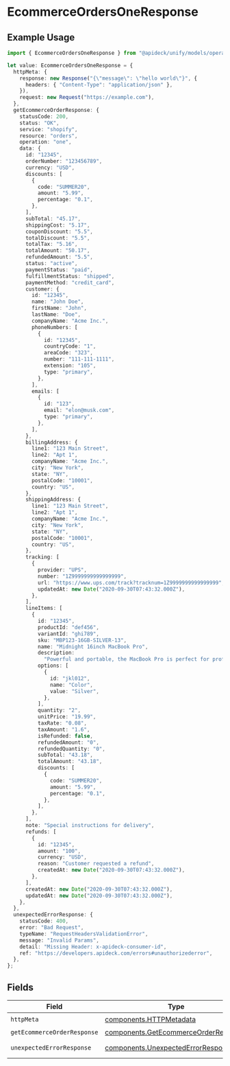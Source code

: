 # EcommerceOrdersOneResponse

## Example Usage

```typescript
import { EcommerceOrdersOneResponse } from "@apideck/unify/models/operations";

let value: EcommerceOrdersOneResponse = {
  httpMeta: {
    response: new Response("{\"message\": \"hello world\"}", {
      headers: { "Content-Type": "application/json" },
    }),
    request: new Request("https://example.com"),
  },
  getEcommerceOrderResponse: {
    statusCode: 200,
    status: "OK",
    service: "shopify",
    resource: "orders",
    operation: "one",
    data: {
      id: "12345",
      orderNumber: "123456789",
      currency: "USD",
      discounts: [
        {
          code: "SUMMER20",
          amount: "5.99",
          percentage: "0.1",
        },
      ],
      subTotal: "45.17",
      shippingCost: "5.17",
      couponDiscount: "5.5",
      totalDiscount: "5.5",
      totalTax: "5.16",
      totalAmount: "50.17",
      refundedAmount: "5.5",
      status: "active",
      paymentStatus: "paid",
      fulfillmentStatus: "shipped",
      paymentMethod: "credit_card",
      customer: {
        id: "12345",
        name: "John Doe",
        firstName: "John",
        lastName: "Doe",
        companyName: "Acme Inc.",
        phoneNumbers: [
          {
            id: "12345",
            countryCode: "1",
            areaCode: "323",
            number: "111-111-1111",
            extension: "105",
            type: "primary",
          },
        ],
        emails: [
          {
            id: "123",
            email: "elon@musk.com",
            type: "primary",
          },
        ],
      },
      billingAddress: {
        line1: "123 Main Street",
        line2: "Apt 1",
        companyName: "Acme Inc.",
        city: "New York",
        state: "NY",
        postalCode: "10001",
        country: "US",
      },
      shippingAddress: {
        line1: "123 Main Street",
        line2: "Apt 1",
        companyName: "Acme Inc.",
        city: "New York",
        state: "NY",
        postalCode: "10001",
        country: "US",
      },
      tracking: [
        {
          provider: "UPS",
          number: "1Z9999999999999999",
          url: "https://www.ups.com/track?tracknum=1Z9999999999999999",
          updatedAt: new Date("2020-09-30T07:43:32.000Z"),
        },
      ],
      lineItems: [
        {
          id: "12345",
          productId: "def456",
          variantId: "ghi789",
          sku: "MBP123-16GB-SILVER-13",
          name: "Midnight 16inch MacBook Pro",
          description:
            "Powerful and portable, the MacBook Pro is perfect for professionals and creatives.",
          options: [
            {
              id: "jkl012",
              name: "Color",
              value: "Silver",
            },
          ],
          quantity: "2",
          unitPrice: "19.99",
          taxRate: "0.08",
          taxAmount: "1.6",
          isRefunded: false,
          refundedAmount: "0",
          refundedQuantity: "0",
          subTotal: "43.18",
          totalAmount: "43.18",
          discounts: [
            {
              code: "SUMMER20",
              amount: "5.99",
              percentage: "0.1",
            },
          ],
        },
      ],
      note: "Special instructions for delivery",
      refunds: [
        {
          id: "12345",
          amount: "100",
          currency: "USD",
          reason: "Customer requested a refund",
          createdAt: new Date("2020-09-30T07:43:32.000Z"),
        },
      ],
      createdAt: new Date("2020-09-30T07:43:32.000Z"),
      updatedAt: new Date("2020-09-30T07:43:32.000Z"),
    },
  },
  unexpectedErrorResponse: {
    statusCode: 400,
    error: "Bad Request",
    typeName: "RequestHeadersValidationError",
    message: "Invalid Params",
    detail: "Missing Header: x-apideck-consumer-id",
    ref: "https://developers.apideck.com/errors#unauthorizederror",
  },
};
```

## Fields

| Field                                                                                        | Type                                                                                         | Required                                                                                     | Description                                                                                  |
| -------------------------------------------------------------------------------------------- | -------------------------------------------------------------------------------------------- | -------------------------------------------------------------------------------------------- | -------------------------------------------------------------------------------------------- |
| `httpMeta`                                                                                   | [components.HTTPMetadata](../../models/components/httpmetadata.md)                           | :heavy_check_mark:                                                                           | N/A                                                                                          |
| `getEcommerceOrderResponse`                                                                  | [components.GetEcommerceOrderResponse](../../models/components/getecommerceorderresponse.md) | :heavy_minus_sign:                                                                           | Orders                                                                                       |
| `unexpectedErrorResponse`                                                                    | [components.UnexpectedErrorResponse](../../models/components/unexpectederrorresponse.md)     | :heavy_minus_sign:                                                                           | Unexpected error                                                                             |